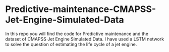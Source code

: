 # Predictive-maintenance-CMAPSS-Jet-Engine-Simulated-Data
In this repo you will find the code for Predictive maintenance and the dataset of CMAPSS Jet Engine Simulated Data. I have used a LSTM network to solve the question of estimating the life cycle of a jet engine.

